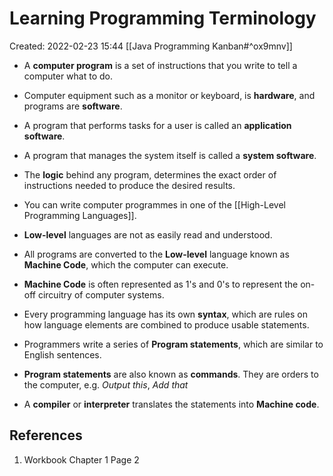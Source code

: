 # Learning Programming Terminology
Created: 2022-02-23 15:44
[[Java Programming Kanban#^ox9mnv]]

- A **computer program** is a set of instructions that you write to tell a computer what to do.
- Computer equipment such as a monitor or keyboard, is **hardware**, and programs are **software**. 
- A program that performs tasks for a user is called an **application software**.
- A program that manages the system itself is called a **system software**.
- The **logic** behind any program, determines the exact order of instructions needed to produce the desired results.
- You can write computer programmes in one of the [[High-Level Programming Languages]].
- **Low-level** languages are not as easily read and understood.
- All programs are converted to the **Low-level** language known as **Machine Code**, which the computer can execute.
- **Machine Code** is often represented as 1's and 0's to represent the on-off circuitry of computer systems.

- Every programming language has its own **syntax**, which are rules on how language elements are combined to produce usable statements.
- Programmers write a series of **Program statements**, which are similar to English sentences.
- **Program statements** are also known as **commands**. They are orders to the computer, e.g. *Output this*, *Add that*
- A **compiler** or **interpreter** translates the statements into **Machine code**.

## References
1. Workbook Chapter 1 Page 2